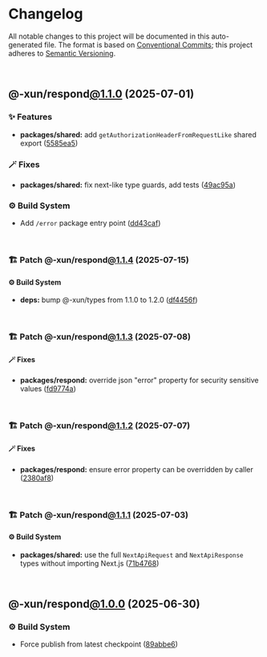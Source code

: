 # Changelog

All notable changes to this project will be documented in this auto-generated
file. The format is based on [Conventional Commits][1];
this project adheres to [Semantic Versioning][2].

<br />

## @-xun/respond[@1.1.0][3] (2025-07-01)

### ✨ Features

- **packages/shared:** add `getAuthorizationHeaderFromRequestLike` shared export ([5585ea5][4])

### 🪄 Fixes

- **packages/shared:** fix next-like type guards, add tests ([49ac95a][5])

### ⚙️ Build System

- Add `/error` package entry point ([dd43caf][6])

<br />

### 🏗️ Patch @-xun/respond[@1.1.4][7] (2025-07-15)

#### ⚙️ Build System

- **deps:** bump @-xun/types from 1.1.0 to 1.2.0 ([df4456f][8])

<br />

### 🏗️ Patch @-xun/respond[@1.1.3][9] (2025-07-08)

#### 🪄 Fixes

- **packages/respond:** override json "error" property for security sensitive values ([fd9774a][10])

<br />

### 🏗️ Patch @-xun/respond[@1.1.2][11] (2025-07-07)

#### 🪄 Fixes

- **packages/respond:** ensure error property can be overridden by caller ([2380af8][12])

<br />

### 🏗️ Patch @-xun/respond[@1.1.1][13] (2025-07-03)

#### ⚙️ Build System

- **packages/shared:** use the full `NextApiRequest` and `NextApiResponse` types without importing Next.js ([71b4768][14])

<br />

## @-xun/respond[@1.0.0][15] (2025-06-30)

### ⚙️ Build System

- Force publish from latest checkpoint ([89abbe6][16])

[1]: https://conventionalcommits.org
[2]: https://semver.org
[3]: https://github.com/Xunnamius/api-utils/compare/@-xun/respond@1.0.0...@-xun/respond@1.1.0
[4]: https://github.com/Xunnamius/api-utils/commit/5585ea57aa67c979523ec530243ab41d89ed5961
[5]: https://github.com/Xunnamius/api-utils/commit/49ac95a31e0bee5f9dee84ee70041edf855c2277
[6]: https://github.com/Xunnamius/api-utils/commit/dd43caf0e5d04049aa699f225be601c9952cb596
[7]: https://github.com/Xunnamius/api-utils/compare/@-xun/respond@1.1.3...@-xun/respond@1.1.4
[8]: https://github.com/Xunnamius/api-utils/commit/df4456f4953ba49854b599c4ef402b4f9b75af3a
[9]: https://github.com/Xunnamius/api-utils/compare/@-xun/respond@1.1.2...@-xun/respond@1.1.3
[10]: https://github.com/Xunnamius/api-utils/commit/fd9774abc70c3e3b99bbac312920b8cbed7ba017
[11]: https://github.com/Xunnamius/api-utils/compare/@-xun/respond@1.1.1...@-xun/respond@1.1.2
[12]: https://github.com/Xunnamius/api-utils/commit/2380af8d9957fce028eee89fa329ac3c196b60c1
[13]: https://github.com/Xunnamius/api-utils/compare/@-xun/respond@1.1.0...@-xun/respond@1.1.1
[14]: https://github.com/Xunnamius/api-utils/commit/71b4768957b597ca1b5c617189c9042977d621ab
[15]: https://github.com/Xunnamius/api-utils/compare/@-xun/respond@0.0.0-init...@-xun/respond@1.0.0
[16]: https://github.com/Xunnamius/api-utils/commit/89abbe6937ec39fc9d2eb19430d0e8d5b1321810
